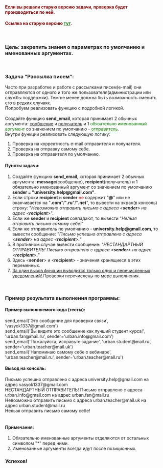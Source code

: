 <div class="tlk-lecture__homework-text" data-field="tlk-text"><h4 class="t-redactor__h4"><span style="color: rgb(131, 0, 0);">Если вы решали старую версию задачи, проверка будет производиться по ней.</span></h4><h4 class="t-redactor__h4"><span style="color: rgb(131, 0, 0);">Ссылка на старую версию </span><a href="https://docs.google.com/document/d/1v1IYoxndVLXZ8M-sDfFXkbwqIbOT_rjRYa-egRmbfrQ/edit?usp=sharing" style="color: rgb(3, 108, 0);">тут</a><span style="color: rgb(131, 0, 0);">.</span></h4><br><h3 class="t-redactor__h3">Цель: закрепить знания о параметрах по умолчанию и именованных аргументах.</h3><br><h3 class="t-redactor__h3">Задача "Рассылка писем":</h3>Часто при разработке и работе с рассылками писем(e-mail) они отправляются от одного и того же пользователя(администрации или службы поддержки). Тем не менее должна быть возможность сменить его в редких случаях.<br>Попробуем реализовать функцию с подробной логикой.<br><br>Создайте функцию <strong>send_email</strong>, которая принимает 2 обычных аргумента: <u>сообщение</u> и <u>получатель</u> и 1 <span style="color: rgb(9, 116, 0);">обязательно именованный аргумент</span> со значением по умолчанию - <u style="color: rgb(9, 116, 0);">отправитель</u>.<br>Внутри функции реализовать следующую логику:<br><ol><li data-list="ordered">Проверка на корректность e-mail отправителя и получателя.</li><li data-list="ordered">Проверка на отправку самому себе.</li><li data-list="ordered">Проверка на отправителя по умолчанию.</li></ol><h4 class="t-redactor__h4">Пункты задачи:</h4><ol><li data-list="ordered">Создайте функцию <strong>send_email</strong>, которая принимает 2 обычных аргумента: <strong>message</strong>(сообщение), <strong>recipient</strong>(получатель) и 1 обязательно именованный аргумент со значением по умолчанию <strong>sender = "university.help@gmail.com"</strong>.</li><li data-list="ordered">Если строки <strong>recipient</strong> и <strong>sender</strong> <span style="color: rgb(170, 0, 0);">не</span> содержит "<strong>@</strong>" или не оканчивается на "<strong>.com</strong>"/"<strong>.ru</strong>"/"<strong>.net</strong>", то вывести на экран(в консоль) строку: "<em>Невозможно отправить письмо с адреса &lt;</em><strong><em>sender</em></strong><em>&gt; на адрес &lt;</em><strong><em>recipient</em></strong><em>&gt;</em>".</li><li data-list="ordered">Если же <strong>sender</strong> и <strong>recipient</strong> совпадают, то вывести "<em>Нельзя отправить письмо самому себе!</em>"</li><li data-list="ordered">Если же отправитель по умолчанию - <strong>university.help@gmail.com</strong>, то вывести сообщение: "<em>Письмо успешно отправлено с адреса &lt;</em><strong><em>sender</em></strong><em>&gt; на адрес &lt;</em><strong><em>recipient</em></strong><em>&gt;.</em>"</li><li data-list="ordered">В противном случае вывести сообщение: "<em>НЕСТАНДАРТНЫЙ ОТПРАВИТЕЛЬ! Письмо отправлено с адреса &lt;</em><strong><em>sender</em></strong><em>&gt; на адрес &lt;</em><strong><em>recipient</em></strong><em>&gt;.</em>"</li><li data-list="ordered">Здесь &lt;<strong>sender</strong>&gt; и &lt;<strong>recipient</strong>&gt; - значения хранящиеся в этих переменных.</li><li data-list="ordered"><u>За один вызов функции выводится только одно и перечисленных уведомлений! </u>Проверки перечислены по мере выполнения.</li></ol><br><h3 class="t-redactor__h3">Пример результата выполнения программы:</h3><h4 class="t-redactor__h4">Пример выполняемого кода (тесты):</h4>send_email('Это сообщение для проверки связи', 'vasyok1337@gmail.com')<br>send_email('Вы видите это сообщение как лучший студент курса!', 'urban.fan@mail.ru', sender='urban.info@gmail.com')<br>send_email('Пожалуйста, исправьте задание', 'urban.student@mail.ru', sender='urban.teacher@mail.uk')<br>send_email('Напоминаю самому себе о вебинаре', 'urban.teacher@mail.ru', sender='urban.teacher@mail.ru')<br><h4 class="t-redactor__h4">Вывод на консоль:</h4>Письмо успешно отправлено с адреса university.help@gmail.com на адрес vasyok1337@gmail.com<br>НЕСТАНДАРТНЫЙ ОТПРАВИТЕЛЬ! Письмо отправлено с адреса urban.info@gmail.com на адрес urban.fan@mail.ru<br>Невозможно отправить письмо с адреса urban.teacher@mail.uk на адрес urban.student@mail.ru<br>Нельзя отправить письмо самому себе!<br><br><h4 class="t-redactor__h4">Примечания:</h4><ol><li data-list="ordered">Обязательно именованные аргументы отделяются от остальных символом "*" перед ними.</li><li data-list="ordered">Именованные аргументы всегда идут после позиционных.</li></ol><h3 class="t-redactor__h3">Успехов!</h3></div>
